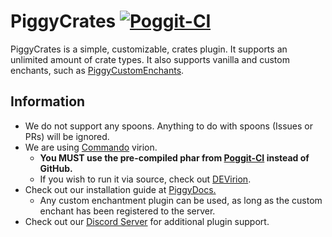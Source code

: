 # PiggyCrates [![Poggit-CI](https://poggit.pmmp.io/ci.badge/DaPigGuy/PiggyCrates/PiggyCrates/master)](https://poggit.pmmp.io/ci/DaPigGuy/PiggyCrates)

PiggyCrates is a simple, customizable, crates plugin. It supports an unlimited amount of crate types. It also supports vanilla and custom enchants, such as [PiggyCustomEnchants](https://github.com/DaPigGuy/PiggyCustomEnchants/). 

## Information
* We do not support any spoons. Anything to do with spoons (Issues or PRs) will be ignored.
* We are using [Commando](https://github.com/CortexPE/Commando) virion.
    * **You MUST use the pre-compiled phar from [Poggit-CI](https://poggit.pmmp.io/ci/DaPigGuy/PiggyCustomEnchantsShop/~) instead of GitHub.**
    * If you wish to run it via source, check out [DEVirion](https://github.com/poggit/devirion).
* Check out our installation guide at [PiggyDocs.](https://piggydocs.aericio.net/archive/PiggyCrates.html)
  * Any custom enchantment plugin can be used, as long as the custom enchant has been registered to the server.
* Check out our [Discord Server](https://discord.gg/qmnDsSD) for additional plugin support.
